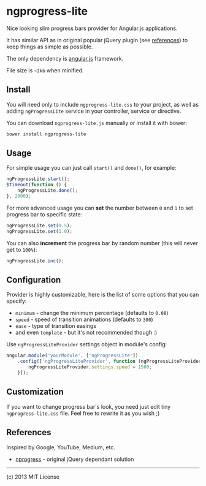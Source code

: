# ngprogress-lite

Nice looking slim progress bars provider for Angular.js applications.

It has similar API as in original popular jQuery plugin (see [references](https://github.com/voronianski/ngprogress-lite#references)) to keep things as simple as possible.

The only dependency is [angular.js](http://angularjs.org/) framework.

File size is ``~2kb`` when minified.

## Install

You will need only to include ``ngprogress-lite.css`` to your project, as well as adding ``ngProgressLite`` service in your controller, service or directive.

You can download ``ngprogress-lite.js`` manually or install it with bower:

```bash
bower install ngprogress-lite
```

## Usage

For simple usage you can just call ``start()`` and ``done()``, for example:

```javascript
ngProgressLite.start();
$timeout(function () {
	ngProgressLite.done();
}, 2000);
```

For more advanced usage you can **set** the number between ``0`` and ``1`` to set progress bar to specific state:

```javascript
ngProgressLite.set(0.5);
ngProgressLite.set(1.0);
```

You can also **increment** the progress bar by random number (this will never get to ``100%``):

```javascript
ngProgressLite.inc();
```

## Configuration

Provider is highly customizable, here is the list of some options that you can specify:

- ``minimum`` - change the minimum percentage (defaults to ``0.08``)
- ``speed`` - speed of transition animations (defaults to ``300``)
- ``ease`` - type of transition easings
- and even ``template`` - but it's not recommended though :)

Use ``ngProgressLiteProvider`` settings object in module's config:

```javascript
angular.module('yourModule', ['ngProgressLite'])
	.config(['ngProgressLiteProvider', function (ngProgressLiteProvider) {
		ngProgressLiteProvider.settings.speed = 1500;
	}]);
```

## Customization

If you want to change progress bar's look, you need just edit tiny ``ngprogress-lite.css`` file. Feel free to rewrite it as you wish ;)

## References

Inspired by Google, YouTube, Medium, etc.

- [nprogress](https://github.com/rstacruz/nprogress/) - original jQuery dependant solution

---

(c) 2013 MIT License
